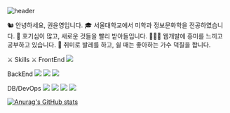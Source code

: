 ![header](https://capsule-render.vercel.app/api?type=shark&color=auto&height=300&section=header&text=Yunyeong%20Kwon&fontSize=90)


🐿 안녕하세요, 권윤영입니다.
🎓 서울대학교에서 미학과 정보문화학을 전공하였습니다.
💫 호기심이 많고, 새로운 것들을 빨리 받아들입니다.
👩🏻‍💻 웹개발에 흥미를 느끼고 공부하고 있습니다.
💃 취미로 발레를 하고, 쉴 때는 좋아하는 가수 덕질을 합니다.

⚔ Skills ⚔
FrontEnd
<img src="https://img.shields.io/badge/React-61DAFB?style=flat-square&logo=React&logoColor=white"/>  

BackEnd
<img src="https://img.shields.io/badge/SpringBoot-6DB33F?style=flat-square&logo=Spring boot&logoColor=white"/>
<img src="https://img.shields.io/badge/Express-000000?style=flat-square&logo=Express&logoColor=white"/>
<img src="https://img.shields.io/badge/Django-092E20?style=flat-square&logo=Django&logoColor=white"/>  

DB/DevOps
<img src="https://img.shields.io/badge/MySQL-4479A1?style=flat-square&logo=MySQL&logoColor=white"/>
<img src="https://img.shields.io/badge/MongoDB-47A248?style=flat-square&logo=MongoDB&logoColor=white"/>
<img src="https://img.shields.io/badge/AWS-232F3E?style=flat-square&logo=Amazon AWS&logoColor=white"/>
<img src="https://img.shields.io/badge/Naver Cloud-03C75A?style=flat-square&logo=Naver&logoColor=white"/>

[![Anurag's GitHub stats](https://github-readme-stats.vercel.app/api?username=ChipmunkForLove&show_icons=true&theme=radical&title_color=fee227)](https://github.com/anuraghazra/github-readme-stats)



   
